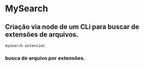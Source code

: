 # MySearch

## Criação via node de um CLi para buscar de extensões de arquivos.

~~~~
mysearch extension
~~~~

### busca de arquivo por extensões.